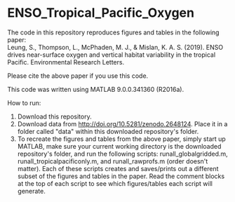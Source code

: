 # ENSO_Tropical_Pacific_Oxygen

The code in this repository reproduces figures and tables in the following paper:
<br>Leung, S., Thompson, L., McPhaden, M. J., & Mislan, K. A. S. (2019). ENSO drives near-surface oxygen and vertical habitat variability in the tropical Pacific. Environmental Research Letters.

Please cite the above paper if you use this code.

This code was written using MATLAB 9.0.0.341360 (R2016a).

How to run:
1. Download this repository.
2. Download data from http://doi.org/10.5281/zenodo.2648124. Place it in a folder called "data" within this downloaded repository's folder.
3. To recreate the figures and tables from the above paper, simply start up MATLAB, make sure your current working directory is the downloaded repository's folder, and run the following scripts: runall_globalgridded.m, runall_tropicalpacificonly.m, and runall_rawprofs.m (order doesn't matter). Each of these scripts creates and saves/prints out a different subset of the figures and tables in the paper. Read the comment blocks at the top of each script to see which figures/tables each script will generate.
